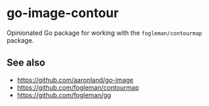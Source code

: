 # go-image-contour

Opinionated Go package for working with the `fogleman/contourmap` package.

## See also

* https://github.com/aaronland/go-image
* https://github.com/fogleman/contourmap
* https://github.com/fogleman/gg